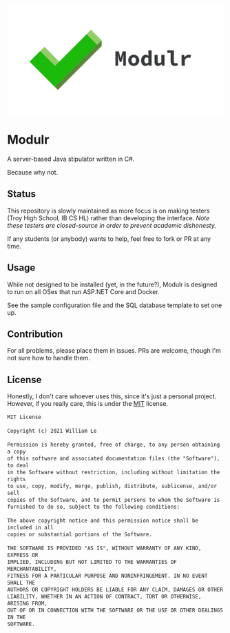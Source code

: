﻿[![Modulr Logo](StaticViews/img/paneltransparent.png)](https://modulr.williamle.com)
# Modulr
A server-based Java stipulator written in C#.

Because why not.

## Status
This repository is slowly maintained as more focus is on making testers (Troy High School, IB CS HL) rather than developing the interface. *Note these testers are closed-source in order to prevent academic dishonesty.*

If any students (or anybody) wants to help, feel free to fork or PR at any time.

## Usage
While not designed to be installed (yet, in the future?), Modulr is designed to run on all OSes that run ASP.NET Core and Docker.

See the sample configuration file and the SQL database template to set one up.

## Contribution
For all problems, please place them in issues. PRs are welcome, though I'm not sure how to handle them.

## License
Honestly, I don't care whoever uses this, since it's just a personal project. However, if you really care, this is under the [MIT](https://choosealicense.com/licenses/mit/) license.

```
MIT License

Copyright (c) 2021 William Le

Permission is hereby granted, free of charge, to any person obtaining a copy
of this software and associated documentation files (the "Software"), to deal
in the Software without restriction, including without limitation the rights
to use, copy, modify, merge, publish, distribute, sublicense, and/or sell
copies of the Software, and to permit persons to whom the Software is
furnished to do so, subject to the following conditions:

The above copyright notice and this permission notice shall be included in all
copies or substantial portions of the Software.

THE SOFTWARE IS PROVIDED "AS IS", WITHOUT WARRANTY OF ANY KIND, EXPRESS OR
IMPLIED, INCLUDING BUT NOT LIMITED TO THE WARRANTIES OF MERCHANTABILITY,
FITNESS FOR A PARTICULAR PURPOSE AND NONINFRINGEMENT. IN NO EVENT SHALL THE
AUTHORS OR COPYRIGHT HOLDERS BE LIABLE FOR ANY CLAIM, DAMAGES OR OTHER
LIABILITY, WHETHER IN AN ACTION OF CONTRACT, TORT OR OTHERWISE, ARISING FROM,
OUT OF OR IN CONNECTION WITH THE SOFTWARE OR THE USE OR OTHER DEALINGS IN THE
SOFTWARE.
```
